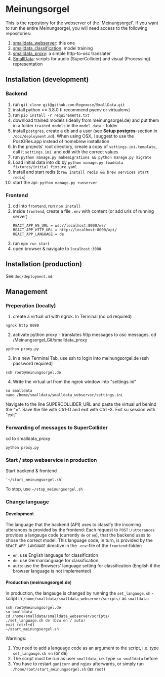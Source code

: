 # Meinungsorgel
This is the repository for the webserver of the 'Meinungsorgel'.
If you want to run the entire Meinungsorgel, you will need access to the following repositories:

1. [smalldata_webserver](https://github.com/Regexose/smalldata_webserver): this one
2. [smalldata_classification](https://github.com/staudamm/smalldata_classification): model training
3. [smalldata_proxy](https://github.com/staudamm/smalldata_proxy): a simple http-to-osc translater
4. [SmallData](https://github.com/Regexose/SmallData): scripts for audio (SuperCollider) and visual (Processing) representation


## Installation (development)

### Backend
1. run `git clone git@github.com:Regexose/SmallData.git`
2. install python >= 3.8.0 (I recommend pyenv or virtualenv)
3. run `pip install -r requirements.txt`
4. download trained models (ideally from meinungsorgel.de) and put them in a 
folder `trained_models` in the `model_data` - folder
5. install `postgres`, create a db and a user (see __Setup postgres__-section in `/doc/deployment.md`). When using OSX, 
I suggest to use the PostGRes.app instead of homebrew installation
6. In the projects' root directory, create a copy of `settings.ini.template`, call it `settings.ini`. and edit with the 
correct values
7. run `python manage.py makemigrations && python manage.py migrate`
8. Load initial data into db by `python manage.py loaddata fixtures/initial_fixture.yaml `
9. install and start redis (`brew install redis && brew services start redis`)
10. start the api: `python manage.py runserver`


### Frontend
1. cd into `frontend`, run `npm install`
2. inside `frontend`, create a file `.env` with content (or add urls of running server)
   ```
   REACT_APP_WS_URL = ws://localhost:8000/ws/
   REACT_APP_HTTP_URL = http://localhost:8000/api/
   REACT_APP_LANGUAGE = de
   ```
3. run `npm run start`
4. open browser & navigate to `localhost:3000`

## Installation (production)
See `doc/deployment.md`

## Management
### Preperation (locally)
1. create a virtual url with ngrok. In Terminal (no cd required)
```
ngrok http 8080
```
2. activate python proxy - translates http messages to osc messages. cd /Meinungsorgel_Git/smalldata_proxy 
```
python proxy.py
```
3. In a new Terminal Tab, use ssh to login into meinungsorgel.de (ssh password required)
```
ssh root@meinungsorgel.de
```
4. Write the virtual url from the ngrok window into "settings.ini"
```
su smalldata
nano /home/smalldata/smalldata_webserver/settings.ini
```
Navigate to the line SUPERCOLLIDER_URL and paste the virtual url behind the "=". 
Save the file with Ctrl-O and exit with Ctrl -X.
Exit su session with "exit"


### Forwarding of messages to SuperCollider
cd to smalldata_proxy
```
python proxy.py
```

### Start / stop webservice in production
Start backend & frontend
```
`~/start_meinungsorgel.sh`
```
To stop, use `~/stop_meinungsorgel.sh`

### Change language
#### Development
The language that the backend (API) uses to classify the incoming utterances is provided by the frontend: Each request 
to `POST:/utterances` provides a langauge code (currently `de` or `en`), that the backend uses to chose the correct model.
This language code, in turn, is provided by the `REACT_APP_LANGUAGE` directive in  the `.env`-file of the `frontend`-folder:
 - `en`: use English language for classification
 - `de`: use Germanlanguage for classification
 - `auto`: use the Browsers' language setting for classification (English if the browser language is not implemented)

#### Production (meinungsorgel.de)
In production, the langauge is changed by running the `set_langauge.sh` - script in
`/home/smalldata/smalldata_webserver/scripts/` as `smalldata`:

```
ssh root@meinungsorgel.de
su smalldata
cd /home/smalldata/smalldata_webserver/scripts/
./set_language.sh de (bzw en / auto)
exit (ctrl+d)
~/start_meinungsorgel.sh
```
 
Warnings: 
 1. You need to add a language code as an argument to the script, i.e. type `set_langauge.sh en` (or de)
 2. The script must be run as user `smalldata`, i.e. type `su smalldata` before
 3. You have to restart `gunicorn` and `nginx` afterwards, or simply run `/home/root/start_meinungsorgel.sh` (as `root`)





